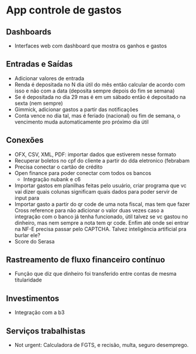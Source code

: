 # App controle de gastos

## Dashboards

*   Interfaces web com dashboard que mostra os ganhos e gastos

## Entradas e Saídas

*   Adicionar valores de entrada
*   Renda é depositada no N dia útil do mês então calcular de acordo com isso e não com a data (deposita sempre depois do fim se semana)
*   Se é depositada no dia 29 mas é em um sábado então é depositado na sexta (nem sempre)
*   Gimmick, adicionar gastos a partir das notificações
*   Conta vence no dia tal, mas é feriado (nacional) ou fim de semana, o vencimento muda automaticamente pro próximo dia útil

## Conexões

*   OFX, CSV, XML, PDF: importar dados que estiverem nesse formato
*   Recuperar boletos no cpf do cliente a partir do dda eletronico (febrabam
*   Precisa conectar o cartão de crédito
*   Open finance para poder conectar com todos os bancos
    *   Integração nubank e c6
*   Importar gastos em planilhas feitas pelo usuário, criar programa que vc vai dizer quais colunas significam quais dados para poder servir de input para
*   Importar gasto a partir do qr code de uma nota fiscal, mas tem que fazer Cross reference para não adicionar o valor duas vezes caso a integração com o banco já tenha funcionado, útil talvez se vc gastou no dinheiro, mas nem sempre a nota tem qr code. Enfim até onde sei entrar na NF-E precisa passar pelo CAPTCHA. Talvez inteligência artificial pra burlar ele?
*   Score do Serasa

## Rastreamento de fluxo financeiro contínuo

*   Função que diz que dinheiro foi transferido entre contas de mesma titularidade

## Investimentos

*   Integração com a b3

## Serviços trabalhistas

*   Not urgent: Calculadora de FGTS, e recisão, multa, seguro desemprego.